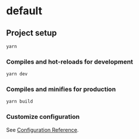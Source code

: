 # default

## Project setup

```bash
yarn
```

### Compiles and hot-reloads for development

```bash
yarn dev
```

### Compiles and minifies for production

```bash
yarn build
```

### Customize configuration

See [Configuration Reference](https://vitejs.dev/config/).
